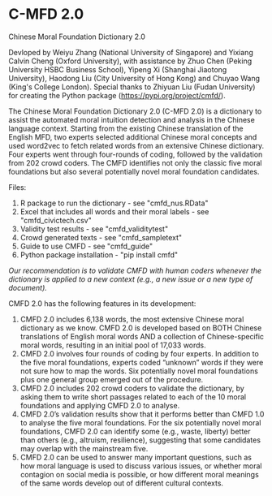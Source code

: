# C-MFD 2.0
Chinese Moral Foundation Dictionary 2.0 

Devloped by Weiyu Zhang (National University of Singapore) and Yixiang Calvin Cheng (Oxford University), with assistance by Zhuo Chen (Peking University HSBC Business School), Yipeng Xi (Shanghai Jiaotong University), Haodong Liu (City University of Hong Kong) and Chuyao Wang (King's College London). Special thanks to Zhiyuan Liu (Fudan University) for creating the Python package (https://pypi.org/project/cmfd/). 

The Chinese Moral Foundation Dictionary 2.0 (C-MFD 2.0) is a dictionary to assist the automated moral intuition detection and analysis in the Chinese language context. Starting from the existing Chinese translation of the English MFD, two experts selected additional Chinese moral concepts and used word2vec to fetch related words from an extensive Chinese dictionary. Four experts went through four-rounds of coding, followed by the validation from 202 crowd coders. The CMFD identifies not only the classic five moral foundations but also several potentially novel moral foundation candidates.

Files:
1. R package to run the dictionary - see "cmfd_nus.RData"
2. Excel that includes all words and their moral labels - see "cmfd_civictech.csv"
3. Validity test results - see "cmfd_validitytest"
4. Crowd generated texts - see "cmfd_sampletext"
5. Guide to use CMFD - see "cmfd_guide"
6. Python package installation - "pip install cmfd"

*Our recommendation is to validate CMFD with human coders whenever the dictionary is applied to a new context (e.g., a new issue or a new type of document).* 


CMFD 2.0 has the following features in its development:
1.	CMFD 2.0 includes 6,138 words, the most extensive Chinese moral dictionary as we know. CMFD 2.0 is developed based on BOTH Chinese translations of English moral words AND a collection of Chinese-specific moral words, resulting in an initial pool of 17,033 words.
2.	CMFD 2.0 involves four rounds of coding by four experts. In addition to the five moral foundations, experts coded “unknown” words if they were not sure how to map the words. Six potentially novel moral foundations plus one general group emerged out of the procedure.
3.	CMFD 2.0 includes 202 crowd coders to validate the dictionary, by asking them to write short passages related to each of the 10 moral foundations and applying CMFD 2.0 to analyse.
4.	CMFD 2.0’s validation results show that it performs better than CMFD 1.0 to analyse the five moral foundations. For the six potentially novel moral foundations, CMFD 2.0 can identify some (e.g., waste, liberty) better than others (e.g., altruism, resilience), suggesting that some candidates may overlap with the mainstream five.  
5.	CMFD 2.0 can be used to answer many important questions, such as how moral language is used to discuss various issues, or whether moral contagion on social media is possible, or how different moral meanings of the same words develop out of different cultural contexts. 
